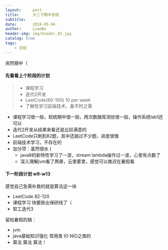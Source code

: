 ```yaml
---
layout:     post
title:      大二下期中总结
subtitle:   
date:       2018-05-04
author:     LiaoBo
header-img: img/header_02.jpg
catalog: true
tags:
    - 总结
---
```

突然期中（

#### 先看看上个阶段的计划

> - 课程学习
> - 迭代2开发
> - LeetCode(60-100) 10 per week
> - 了解性学习前端技术，备不时之需

- 课程学习很一般，软统期中很一般，两次数据库测验很一般，操作系统lab1还可以
- 迭代2开发从结果来看还是比较满意的
- LeetCode只刷到82题，其中还跳过不少题，进度很慢
- 前端技术学习，不存在的
- 加分项：虽然很水 (
  - java8的新特性学习了一波，stream lambda操作过一波，心里有点数了
  - 深入理解jvm看了两章，云里雾里，感觉可以推迟在暑假看

#### 下一阶段计划 w9-w13

感觉自己急需补救的就是算法这一块

- LeetCode 82-120
- 课程学习 快要跌出保研线了（
- 软工迭代3

留给暑假的锅：
- jvm
- java基础知识强化 常用类 IO NIO之类的
- 算法 算法 算法！